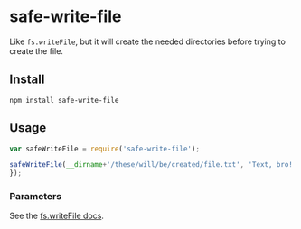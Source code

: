 # safe-write-file

Like `fs.writeFile`, but it will create the needed directories before trying to create the file.

## Install
```
npm install safe-write-file
```

## Usage

```javascript
var safeWriteFile = require('safe-write-file');

safeWriteFile(__dirname+'/these/will/be/created/file.txt', 'Text, bro!');
});
```

### Parameters

See the [fs.writeFile docs](https://nodejs.org/api/fs.html#fs_fs_writefile_filename_data_options_callback).
